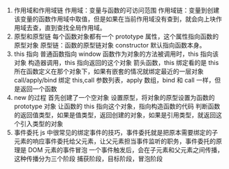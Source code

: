 1. 作用域和作用域链
   作用域：变量与函数的可访问范围
   作用域链：变量到创建该变量的函数作用域中取值，但是如果在当前作用域没有查到，就会向上块作用域去查，直到查找全局作用域。
2. 原型和原型链
   每个函数对象都有一个 prototype 属性，这个属性指向函数的原型对象
   原型链：函数的原型链对象 constructor 默认指向函数本身。
3. this 指向
   普通函数指向 window
   函数作为对象的方法被调用时，this 指向该对象
   构造器调用，this 指向返回的这个对象
   箭头函数，this 绑定看的是 this 所在函数定义在那个对象下，如果有嵌套的情况就绑定最近的一层对象
   call/apply/bind 绑定 this,call 参数列表，apply 数组，bind 和 call 一样，但是返回一个函数
4. new 的过程
   首先创建了一个空对象
   设置原型，将对象的原型设置为函数的 prototype 对象
   让函数的 this 指向这个对象，指向构造函数的代码
   判断函数的返回值类型，如果是值类型，返回创建的对象，如果是引用类型，就返回这个引入类型的对象
5. 事件委托
   js 中很常见的绑定事件的技巧，事件委托就是把原本需要绑定的子元素的响应事件委托给父元素，让父元素担当事件监听的职务，事件委托的原理是 DOM 元素的事件冒泡
   一个事件触发后，会在子元素和父元素之间传播，这种传播分为三个阶段
   捕获阶段，目标阶段，冒泡阶段
